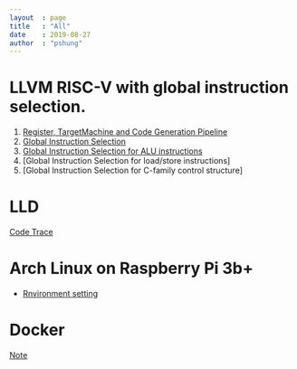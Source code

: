 ```yaml
---
layout  : page
title   : "All"
date    : 2019-08-27
author  : "pshung"
---
```



# LLVM RISC-V with global instruction selection.
 1. [Register, TargetMachine and Code Generation Pipeline](https://pshung.github.io/2018/08/24/LLVM-RISCV-1/)
 2. [Global Instruction Selection](https://pshung.github.io/2018/08/27/LLVM-RISCV-2/)
 3. [Global Instruction Selection for ALU instructions](https://pshung.github.io/2018/08/31/LLVM-RISCV-3/)
 4. [Global Instruction Selection for load/store instructions]
 5. [Global Instruction Selection for C-family control structure]
# LLD
  [Code Trace](https://pshung.github.io/2018/08/29/LLD/)

# Arch Linux on Raspberry Pi 3b+
  * [Rnvironment setting](https://pshung.github.io/2019/09/17/Arch-Env-Setting/)

# Docker
 [Note](https://pshung.github.io/2018/09/20/Docker/)
  

